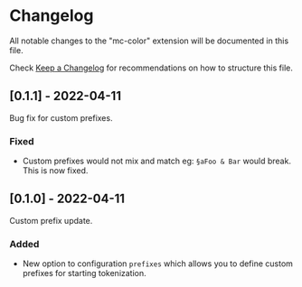 # Changelog

All notable changes to the "mc-color" extension will be documented in this file.

Check [Keep a Changelog](http://keepachangelog.com/) for recommendations on how to structure this file.

## [0.1.1] - 2022-04-11

Bug fix for custom prefixes.

### Fixed
- Custom prefixes would not mix and match eg: `§aFoo & Bar` would break. This is now fixed. 
## [0.1.0] - 2022-04-11

Custom prefix update.

### Added
- New option to configuration `prefixes` which allows you to define custom prefixes for starting tokenization.